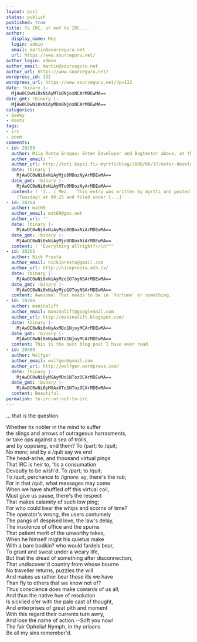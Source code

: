 ```yaml
---
layout: post
status: publish
published: true
title: To IRC, or not to IRC....
author:
  display_name: Mez
  login: admin
  email: martin@sourceguru.net
  url: https://www.sourceguru.net/
author_login: admin
author_email: martin@sourceguru.net
author_url: https://www.sourceguru.net/
wordpress_id: 132
wordpress_url: https://www.sourceguru.net/?p=132
date: !binary |-
  MjAwOC0wNi0xNiAyMTo0NjoxNCArMDEwMA==
date_gmt: !binary |-
  MjAwOC0wNi0xNiAyMDo0NjoxNCArMDEwMA==
categories:
- Geeky
- Rants
tags:
- irc
- poem
comments:
- id: 20259
  author: Miia Ranta &raquo; Enter Developer and Bugtester above, at the window
  author_email: ''
  author_url: http://koti.kapsi.fi/~myrtti/blog/2008/06/17/enter-developer-and-bugtester-above-at-the-window/
  date: !binary |-
    MjAwOC0wNi0xNiAyMjo0MDozNyArMDEwMA==
  date_gmt: !binary |-
    MjAwOC0wNi0xNiAyMTo0MDozNyArMDEwMA==
  content: ! '[...] Mez.   This entry was written by myrtti and posted on 2008-06-17
    (Tuesday) at 00:25 and filed under [...]'
- id: 20264
  author: mat69
  author_email: mat69@gmx.net
  author_url: ''
  date: !binary |-
    MjAwOC0wNi0xNiAyMzo0ODoxNiArMDEwMA==
  date_gmt: !binary |-
    MjAwOC0wNi0xNiAyMjo0ODoxNiArMDEwMA==
  content: ! "Everything allright?\r\n^^"
- id: 20265
  author: Nick Presta
  author_email: nick1presta@gmail.com
  author_url: http://nickpresta.ath.cx/
  date: !binary |-
    MjAwOC0wNi0xNiAyMzo1OToyNSArMDEwMA==
  date_gmt: !binary |-
    MjAwOC0wNi0xNiAyMjo1OToyNSArMDEwMA==
  content: Awesome! That needs to be in `fortune` or something.
- id: 20286
  author: maninalift
  author_email: maninalift@googlemail.com
  author_url: http://maninalift.blogspot.com/
  date: !binary |-
    MjAwOC0wNi0xNyAxMDo1NjoyMCArMDEwMA==
  date_gmt: !binary |-
    MjAwOC0wNi0xNyAwOTo1NjoyMCArMDEwMA==
  content: This is the best blog post I have ever read
- id: 20469
  author: Wolfger
  author_email: wolfger@gmail.com
  author_url: http://wolfger.wordpress.com/
  date: !binary |-
    MjAwOC0wNi0yMSAyMDo1NTozOCArMDEwMA==
  date_gmt: !binary |-
    MjAwOC0wNi0yMSAxOTo1NTozOCArMDEwMA==
  content: Beautiful.
permalink: to-irc-or-not-to-irc
---
```

<p>... that is the question.</p>
<p>Whether tis nobler in the mind to suffer<br />
the slings and arrows of outrageous harrasments,<br />
or take ops against a sea of trolls,<br />
and by opposing, end them? To /part; to /quit;<br />
No more; and by a /quit say we end<br />
The head-ache, and thousand virtual pings<br />
That IRC is heir to, 'tis a consumation<br />
Devoutly to be wish'd. To /part; to /quit;<br />
To /quit, perchance to /ignore: ay, there's the rub;<br />
For in that /quit, what messages may come<br />
When we have shuffled off this virtual coil,<br />
Must give us pause, there's the respect<br />
That makes calamity of such low ping;<br />
For who could bear the whips and scorns of time?<br />
The operator's wrong, the users contumely<br />
The pangs of despised love, the law's delay,<br />
The insolence of office and the spurns<br />
That patient merit of the unworthy takes,<br />
When he himself might his quietus make<br />
With a bare bodkin? who would fardels bear,<br />
To grunt and sweat under a weary life,<br />
But that the dread of something after disconnection,<br />
That undiscover'd country from whose bourne<br />
No traveller returns, puzzles the will<br />
And makes us rather bear those ills we have<br />
Than fly to others that we know not of?<br />
Thus conscience does make cowards of us all;<br />
And thus the native hue of resolution<br />
Is sicklied o'er with the pale cast of thought,<br />
And enterprises of great pith and moment<br />
With this regard their currents turn awry,<br />
And lose the name of action.--Soft you now!<br />
The fair Ophelia! Nymph, in thy orisons<br />
Be all my sins remember'd.</p>
